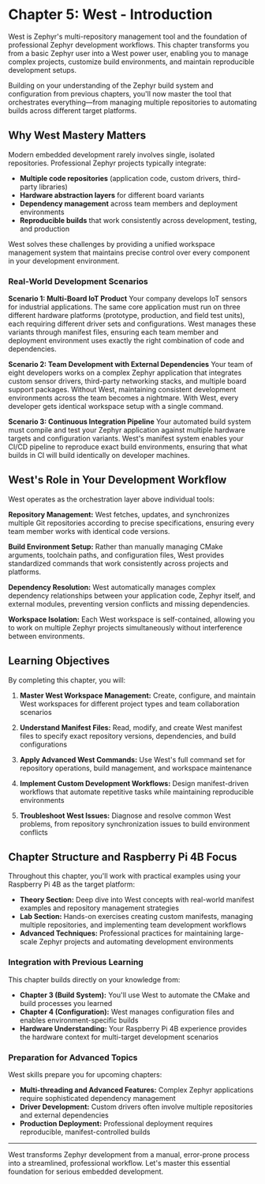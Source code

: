 # Chapter 5: West - Introduction

West is Zephyr's multi-repository management tool and the foundation of professional Zephyr development workflows. This chapter transforms you from a basic Zephyr user into a West power user, enabling you to manage complex projects, customize build environments, and maintain reproducible development setups.

Building on your understanding of the Zephyr build system and configuration from previous chapters, you'll now master the tool that orchestrates everything—from managing multiple repositories to automating builds across different target platforms.

## Why West Mastery Matters

Modern embedded development rarely involves single, isolated repositories. Professional Zephyr projects typically integrate:

- **Multiple code repositories** (application code, custom drivers, third-party libraries)
- **Hardware abstraction layers** for different board variants
- **Dependency management** across team members and deployment environments
- **Reproducible builds** that work consistently across development, testing, and production

West solves these challenges by providing a unified workspace management system that maintains precise control over every component in your development environment.

### Real-World Development Scenarios

**Scenario 1: Multi-Board IoT Product**
Your company develops IoT sensors for industrial applications. The same core application must run on three different hardware platforms (prototype, production, and field test units), each requiring different driver sets and configurations. West manages these variants through manifest files, ensuring each team member and deployment environment uses exactly the right combination of code and dependencies.

**Scenario 2: Team Development with External Dependencies**
Your team of eight developers works on a complex Zephyr application that integrates custom sensor drivers, third-party networking stacks, and multiple board support packages. Without West, maintaining consistent development environments across the team becomes a nightmare. With West, every developer gets identical workspace setup with a single command.

**Scenario 3: Continuous Integration Pipeline**
Your automated build system must compile and test your Zephyr application against multiple hardware targets and configuration variants. West's manifest system enables your CI/CD pipeline to reproduce exact build environments, ensuring that what builds in CI will build identically on developer machines.

## West's Role in Your Development Workflow

West operates as the orchestration layer above individual tools:

**Repository Management:** West fetches, updates, and synchronizes multiple Git repositories according to precise specifications, ensuring every team member works with identical code versions.

**Build Environment Setup:** Rather than manually managing CMake arguments, toolchain paths, and configuration files, West provides standardized commands that work consistently across projects and platforms.

**Dependency Resolution:** West automatically manages complex dependency relationships between your application code, Zephyr itself, and external modules, preventing version conflicts and missing dependencies.

**Workspace Isolation:** Each West workspace is self-contained, allowing you to work on multiple Zephyr projects simultaneously without interference between environments.

## Learning Objectives

By completing this chapter, you will:

1. **Master West Workspace Management:** Create, configure, and maintain West workspaces for different project types and team collaboration scenarios

2. **Understand Manifest Files:** Read, modify, and create West manifest files to specify exact repository versions, dependencies, and build configurations

3. **Apply Advanced West Commands:** Use West's full command set for repository operations, build management, and workspace maintenance

4. **Implement Custom Development Workflows:** Design manifest-driven workflows that automate repetitive tasks while maintaining reproducible environments

5. **Troubleshoot West Issues:** Diagnose and resolve common West problems, from repository synchronization issues to build environment conflicts

## Chapter Structure and Raspberry Pi 4B Focus

Throughout this chapter, you'll work with practical examples using your Raspberry Pi 4B as the target platform:

- **Theory Section:** Deep dive into West concepts with real-world manifest examples and repository management strategies
- **Lab Section:** Hands-on exercises creating custom manifests, managing multiple repositories, and implementing team development workflows
- **Advanced Techniques:** Professional practices for maintaining large-scale Zephyr projects and automating development environments

### Integration with Previous Learning

This chapter builds directly on your knowledge from:

- **Chapter 3 (Build System):** You'll use West to automate the CMake and build processes you learned
- **Chapter 4 (Configuration):** West manages configuration files and enables environment-specific builds
- **Hardware Understanding:** Your Raspberry Pi 4B experience provides the hardware context for multi-target development scenarios

### Preparation for Advanced Topics

West skills prepare you for upcoming chapters:

- **Multi-threading and Advanced Features:** Complex Zephyr applications require sophisticated dependency management
- **Driver Development:** Custom drivers often involve multiple repositories and external dependencies
- **Production Deployment:** Professional deployment requires reproducible, manifest-controlled builds

---

West transforms Zephyr development from a manual, error-prone process into a streamlined, professional workflow. Let's master this essential foundation for serious embedded development.
